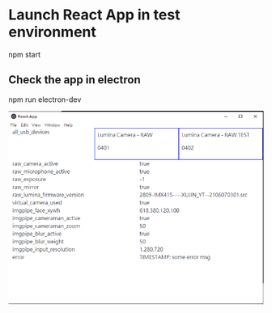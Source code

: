 # Launch React App in test environment

npm start

## Check the app in electron

npm run electron-dev

![image info](./demo.png)